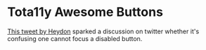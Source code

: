 # Tota11y Awesome Buttons

[This tweet by Heydon](https://twitter.com/heydonworks/status/616259249132466176) sparked a discussion on twitter whether it's confusing one cannot focus a disabled button.
